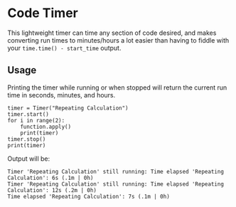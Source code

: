 # Code Timer
This lightweight timer can time any section of code desired, and makes converting run times to minutes/hours a lot easier than having to fiddle with your ```time.time() - start_time``` output.

## Usage
Printing the timer while running or when stopped will return the current run time in seconds, minutes, and hours.
```
timer = Timer("Repeating Calculation")
timer.start()
for i in range(2):
    function.apply()
    print(timer)
timer.stop()
print(timer)
```
Output will be:
```
Timer 'Repeating Calculation' still running: Time elapsed 'Repeating Calculation': 6s (.1m | 0h)
Timer 'Repeating Calculation' still running: Time elapsed 'Repeating Calculation': 12s (.2m | 0h)
Time elapsed 'Repeating Calculation': 7s (.1m | 0h)
```



